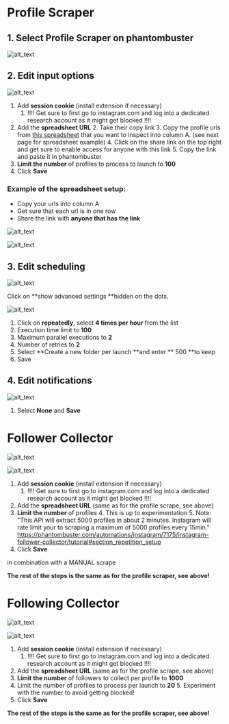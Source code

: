 # Profile Scraper



## 1.  Select Profile Scraper on phantombuster


![alt_text](image1.png "image_tooltip")
 
 
## 2. Edit input options


![alt_text](image2.png "image_tooltip")

1. Add **session cookie** (install extension if necessary)
    1. !!!! Get sure to first go to instagram.com and log into a dedicated research account as it might get blocked !!!!
2. Add the **spreadsheet URL** 
    2. Take their copy link 
    3. Copy the profile urls from [this spreadsheet](https://docs.google.com/spreadsheets/d/15T_ORm7H6J9zDs_namu9v8LwgI-cPoYLRMAtGdXK6_U/edit#gid=0) that you want to inspect into column A. (see next page for spreadsheet example)
    4. Click on the share link on the top right and get sure to enable access for anyone with this link
    5. Copy the link and paste it in phantombuster
3. **Limit the number** of profiles to process to launch to **100**
4. Click **Save**


### Example of the spreadsheet setup:


*   Copy your urls into column A
*   Get sure that each url is in one row
*   Share the link with **anyone that has the link**


![alt_text](image3.png "image_tooltip")


![alt_text](image4.png "image_tooltip")



## 3. Edit scheduling

![alt_text](image5.png "image_tooltip")

Click on **show advanced settings **hidden on the dots.

![alt_text](image6.png "image_tooltip")


1. Click on **repeatedly**, select **4 times per hour** from the list
2. Execution time limit to **100**
3. Maximum parallel executions to **2**
4. Number of retries to **2**
5. Select **Create a new folder per launch **and enter ** 500 **to keep
6. Save


## 4. Edit notifications


![alt_text](image7.png "image_tooltip")




1. Select **None** and **Save**


# Follower Collector


![alt_text](image8.png "image_tooltip")


![alt_text](image9.png "image_tooltip")



1. Add **session cookie** (install extension if necessary)
    1. !!!! Get sure to first go to instagram.com and log into a dedicated research account as it might get blocked !!!!
2. Add the **spreadsheet URL** (same as for the profile scrape, see above)
3. **Limit the number** of profiles
	4. This is up to experimentation
	5. Note: "This API will extract 5000 profiles in about 2 minutes. Instagram will rate limit your to scraping a maximum of 5000 profiles every 15min." https://phantombuster.com/automations/instagram/7175/instagram-follower-collector/tutorial#section_repetition_setup
4. Click **Save**



in combination with a MANUAL scrape

**The rest of the steps is the same as for the profile scraper, see above!**



# Following Collector


![alt_text](image10.png "image_tooltip")


![alt_text](image11.png "image_tooltip")



1. Add **session cookie** (install extension if necessary)
    1. !!!! Get sure to first go to instagram.com and log into a dedicated research account as it might get blocked !!!!
2. Add the **spreadsheet URL** (same as for the profile scrape, see above)
3. **Limit the number** of followers to collect per profile to **1000**
4. Limit the number of profiles to process per launch to **20**
	5. Experiment with the number to avoid getting blocked!
5. Click **Save**

**The rest of the steps is the same as for the profile scraper, see above!**
